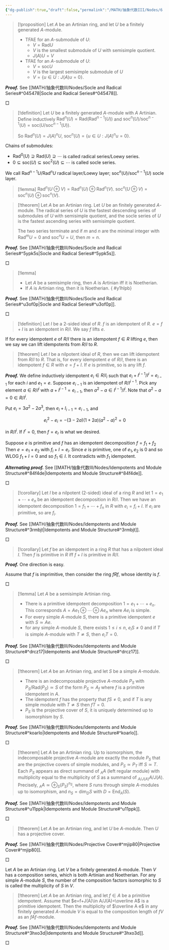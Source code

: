 ```yaml
---
{"dg-publish":true,"draft":false,"permalink":"/MATH/抽象代数III/Nodes/6 250401/","dgPassFrontmatter":true}
---
```



> [!proposition]
> Let $A$ be an Artinian ring, and let $U$ be a finitely generated $A$-module. 
> - TFAE for an $A$-submodule of $U$:
> 	- $V=\mathrm{Rad}U$
> 	- $V$ is the smallest submodule of $U$ with semisimple quotient. 
> 	- $J(A)U=V$
> - TFAE for an $A$-submodule of $U$:
> 	- $V=\mathrm{soc} U$
> 	- $V$ is the largest semisimple submodule of $U$
> 	- $V=\{u\in U:J(A)u=0\}$.

**_Proof._**
See [[MATH/抽象代数III/Nodes/Socle and Radical Series#^045478\|Socle and Radical Series#^045478]].
<p align="left">□</p>


> [!definition]
> Let $U$ be a finitely generated $A$-module with $A$ Artinian. Define inductively $\mathrm{Rad}^n(U)=\mathrm{Rad}(\mathrm{Rad}^{n-1}(U))$ and $\mathrm{soc}^n(U)/\mathrm{soc}^{n-1}(U)=\mathrm{soc}(U/\mathrm{soc}^{n-1}(U))$.
> 
> So $\mathrm{Rad}^n(U)=J(A)^nU$, $\mathrm{soc}^n(U)=\{u\in U:J(A)^nu=0\}$. 


Chains of submodules:
- $\mathrm{Rad}^0(U)\supseteq \mathrm{Rad}(U)\supseteq\cdots$ is called radical series/Loewy series.
- $0\subseteq \mathrm{soc}(U)\subseteq\mathrm{soc}^2(U)\subseteq\cdots$ is called socle series. 

We call $\mathrm{Rad}^{n-1}U/\mathrm{Rad}^{n}U$ radical layer/Loewy layer; $\mathrm{soc}^n(U)/\mathrm{soc}^{n-1}(U)$ socle layer.

> [!lemma]
> $\mathrm{Rad}^n(U\oplus V)=\mathrm{Rad}^n(U)\oplus \mathrm{Rad}^n(V)$.
> $\mathrm{soc}^n(U\oplus V)=\mathrm{soc}^n(U)\oplus \mathrm{soc}^n(V)$.

> [!theorem]
> Let $A$ be an Artinian ring. Let $U$ be an finitely generated $A$-module. The radical series of $U$ is the fastest descending series of submodules of $U$ with semisimple quotient, and the socle series of $U$ is the fastest ascending series with semisimple quotient. 
> 
> The two series terminate and if $m$ and $n$ are the minimal integer with $\mathrm{Rad}^mU=0$ and $\mathrm{soc}^nU=U$, then $m=n$.

**_Proof._**
See [[MATH/抽象代数III/Nodes/Socle and Radical Series#^5ypk5s\|Socle and Radical Series#^5ypk5s]].
<p align="left">□</p>


> [!lemma]
> - Let $A$ be a semisimple ring, then $A$ is Artinian iff it is Noetherian. 
> - If $A$ is Artinian ring, then it is Noetherian. 
{ #y1hlpb}


**_Proof._**
See [[MATH/抽象代数III/Nodes/Socle and Radical Series#^u3of0p\|Socle and Radical Series#^u3of0p]].
<p align="left">□</p>


> [!definition]
> Let $I$ be a $2$-sided ideal of $R$. $f$ is an idempotent of $R$. $e=f+I$ is an idempotent in $R/I$. We say $f$ lifts $e$. 

If for every idempotent $e$ of $R/I$ there is an idempotent $f\in R$ lifting $e$, then we say we can lift idempotents from $R/I$ to $R$. 

> [!theorem]
> Let $I$ be a nilpotent ideal of $R$, then we can lift idempotent from $R/I$ to $R$. That is, for every idempotent $e$ of $R/I$, there is an idempotent $f\in R$ with $e=f+I$. If $e$ is primitive, so is any lift $f$. 

**_Proof._**
We define inductively idempotent $e_i\in R/I_i$ such that $e_i+I^{i-1}/I^i=e_{i-1}$ for each $i$ and $e_1=e$. Suppose $e_{i-1}$ is an idempotent of $R/I^{i-1}$. Pick any element $a\in R/I^i$ with $a+I^{i-1}=e_{i-1}$, then $a^2-a\in I^{i-1}/I^i$. Note that $a^2-a=0\in R/I^i$. 

Put $e_i=3a^2-2a^3$, then $e_i+I_{i-1}=e_{i-1}$, and 

$$e_i^2-e_i=-(3-2a)(1+2a)(a^2-a)^2=0$$

in $R/I^i$. If $I^r=0$, then $f=e_r$ is what we desired. 

Suppose $e$ is primitive and $f$ has an idempotent decomposition $f=f_1+f_2$ Then $e=e_1+e_2$ with $f_i+I=e_i$. Since $e$ is primitive, one of $e_1,e_2$ is $0$ and so WLOG $f_1+I=0$ and so $f_1\in I$. It contradicts with $f_1$ idempotent. 

***Alternating proof.*** See [[MATH/抽象代数III/Nodes/Idempotents and Module Structure#^84f4de\|Idempotents and Module Structure#^84f4de]].
<p align="left">□</p>


> [!corollary]
> Let $I$ be a nilpotent ($2$-sided) ideal of a ring $R$ and let $1=e_1+\cdots+e_n$ be an idempotent decomposition in $R/I$. Then we have an idempotent decomposition $1=f_1+\cdots+f_n$ in $R$ with $e_i=f_i+I$. If $e_i$ are primitive, so are $f_i$. 

**_Proof._**
See [[MATH/抽象代数III/Nodes/Idempotents and Module Structure#^3rmbjt\|Idempotents and Module Structure#^3rmbjt]].
<p align="left">□</p>


> [!corollary]
> Let $f$ be an idempotent in a ring $R$ that has a nilpotent ideal $I$. Then $f$ is primitive in $R$ iff $f+I$ is primitive in $R/I$. 

**_Proof._**
One direction is easy. 

Assume that $f$ is imprimitive, then consider the ring $fRf$, whose identity is $f$. 
<p align="left">□</p>


> [!lemma]
> Let $A$ be a semisimple Artinian ring. 
> - There is a primitive idempotent decomposition $1=e_1+\cdots+e_n$. This corresponds $A=Ae_1\oplus\cdots\oplus Ae_n$ where $Ae_i$ is simple. 
> - For every simple $A$-module $S$, there is a primitive idempotent $e$ with $S\simeq Ae$.
> - for any simple $A$-module $S$, there exists $1\leqslant i\leqslant n$, $e_iS\neq 0$ and if $T$ is simple $A$-module with $T\not\simeq S$, then $e_i T=0$. 

 **_Proof._**
 See [[MATH/抽象代数III/Nodes/Idempotents and Module Structure#^drcz17\|Idempotents and Module Structure#^drcz17]].
 <p align="left">□</p>
 

> [!theorem]
> Let $A$ be an Artinian ring, and let $S$ be a simple $A$-module. 
> - There is an indecomposable projective $A$-module $P_S$ with $P_S/\mathrm{Rad}(P_S)\simeq S$ of the form $P_S\simeq A_f$ where $f$ is a primitive idempotent in $A$.
> - The idempotent $f$ has the property that $fS\neq 0$, and if $T$ is any simple module with $T\not\simeq S$ then $fT=0$. 
> - $P_S$ is the projective cover of $S$, it is uniquely determined up to isomorphism by $S$. 

**_Proof._**
See [[MATH/抽象代数III/Nodes/Idempotents and Module Structure#^koarlo\|Idempotents and Module Structure#^koarlo]].
<p align="left">□</p>


> [!theorem]
> Let $A$ be an Artinian ring. Up to isomorphism, the indecomposable projective $A$-module are exactly the module $P_S$ that are the projective covers of simple modules, and $P_S\simeq P_T$ iff $S\simeq T$. Each $P_S$ appears as direct summand of ${}_A A$ (left regular module) with multiplicity equal to the multiplicity of $S$ as a summand of ${}_{A/J(A)}A/J(A)$. Precisely, ${}_A A\simeq \oplus_S(P_S)^{n_S}$, where $S$ runs through simple $A$-modules up to isomorphism, and $n_S=\dim_D S$ with $D=\mathrm{End}_A(S)$. 

**_Proof._**
See [[MATH/抽象代数III/Nodes/Idempotents and Module Structure#^u11ppk\|Idempotents and Module Structure#^u11ppk]].
<p align="left">□</p>


> [!theorem]
> Let $A$ be an Artinian ring, and let $U$ be $A$-module. Then $U$ has a projective cover. 

**_Proof._**
See [[MATH/抽象代数III/Nodes/Projective Cover#^mjip80\|Projective Cover#^mjip80]].
<p align="left">□</p>


Let $A$ be an Artinian ring. Let $V$ be a finitely generated $A$-module. Then $V$ has a composition series, which is both Artinian and Noetherian. For any simple $A$-module $S$, the number of the composition factors isomorphic to $S$ is called the multiplicity of $S$ in $V$. 

> [!theorem]
> Let $A$ be an Artinian ring, and let $f\in A$ be a primitive idempotent. Assume that $e=f+J(A)\in A/J(A)=\overline A$ is a primitive idempotent. Then the multiplicity of $\overline A e$ in any finitely generated $A$-module $V$ is equal to the composition length of $fV$ as an $fAf$-module. 

**_Proof._**
See [[MATH/抽象代数III/Nodes/Idempotents and Module Structure#^3hxo3d\|Idempotents and Module Structure#^3hxo3d]].
<p align="left">□</p>

